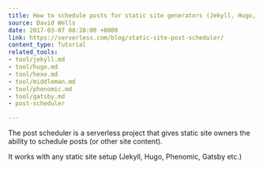 ```yaml
---
title: How to schedule posts for static site generators (Jekyll, Hugo, Phenomic etc.)
source: David Wells
date: 2017-03-07 08:28:00 +0000
link: https://serverless.com/blog/static-site-post-scheduler/
content_type: Tutorial
related_tools:
- tool/jekyll.md
- tool/hugo.md
- tool/hexo.md
- tool/middleman.md
- tool/phenomic.md
- tool/gatsby.md
- post-scheduler

---
```

The post scheduler is a serverless project that gives static site owners the ability to schedule posts (or other site content).
 
It works with any static site setup (Jekyll, Hugo, Phenomic, Gatsby etc.)
